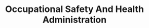 ---
# This topic lives at
# https://digital.gov/topics/occupational-safety-and-health-administration

# Topic Title
title: "Occupational Safety And Health Administration"

# description — keep it short and clear
summary: ""

# Weight
weight: 1

# For more information on managing topics,
# see https://github.com/GSA/digitalgov.gov/wiki/topics
---